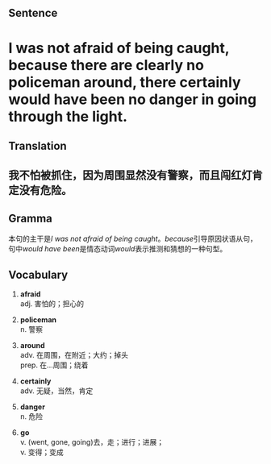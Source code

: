 ## Sentence

<h1>I was not afraid of being caught, because there are clearly no policeman around, there certainly would have been no danger in going through the light.</h1>

## Translation

<h2>我不怕被抓住，因为周围显然没有警察，而且闯红灯肯定没有危险。</h2>

## Gramma     

本句的主干是*I was not afraid of being caught*。*because*引导原因状语从句，句中*would have been*是情态动词*would*表示推测和猜想的一种句型。      


## Vocabulary   

1. **afraid**      
adj. 害怕的；担心的       

2. **policeman**        
n. 警察        

3. **around**        
adv. 在周围，在附近；大约；掉头       
prep. 在...周围；绕着        

4. **certainly**       
adv. 无疑，当然，肯定        

5. **danger**        
n. 危险        

6. **go**       
v. (went, gone, going)去，走；进行；进展；       
v. 变得；变成        

